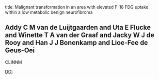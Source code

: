 title: Malignant transformation in an area with elevated F-18 FDG uptake within a low metabolic benign neurofibroma

## Addy C M van de Luijtgaarden and Uta E Flucke and Winette T A van der Graaf and Jacky W J de Rooy and Han J J Bonenkamp and Lioe-Fee de Geus-Oei
CLINNM

<a href="https://doi.org/10.1097/RLU.0b013e3181d18ff1">DOI</a>
